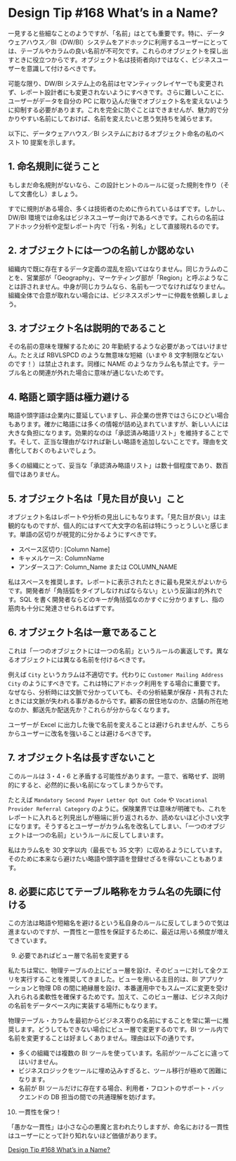 # Design Tip #168 What’s in a Name?

一見すると些細なことのようですが、「名前」はとても重要です。特に、データウェアハウス／BI（DW/BI）システムをアドホックに利用するユーザーにとっては、テーブルやカラムの良い名前が不可欠です。これらのオブジェクトを探し出すときに役立つからです。オブジェクト名は技術者向けではなく、ビジネスユーザーを意識して付けるべきです。

可能な限り、DW/BI システム上の名前はセマンティックレイヤーでも変更されず、レポート設計者にも変更されないようにすべきです。さらに難しいことに、ユーザーがデータを自分の PC に取り込んだ後でオブジェクト名を変えないように抑制する必要があります。これを完全に防ぐことはできませんが、魅力的で分かりやすい名前にしておけば、名前を変えたいと思う気持ちを減らせます。

以下に、データウェアハウス／BI システムにおけるオブジェクト命名の私のベスト 10 提案を示します。

## 1. 命名規則に従うこと

もしまだ命名規則がないなら、この設計ヒントのルールに従った規則を作り（そして文書化し）ましょう。

すでに規則がある場合、多くは技術者のために作られているはずです。しかし、DW/BI 環境では命名はビジネスユーザー向けであるべきです。これらの名前はアドホック分析や定型レポート内で「行名・列名」として直接現れるのです。

## 2. オブジェクトには一つの名前しか認めない

組織内で既に存在するデータ定義の混乱を招いてはなりません。同じカラムのことを、営業部が「Geography」、マーケティング部が「Region」と呼ぶようなことは許されません。中身が同じカラムなら、名前も一つでなければなりません。組織全体で合意が取れない場合には、ビジネススポンサーに仲裁を依頼しましょう。

## 3. オブジェクト名は説明的であること

その名前の意味を理解するために 20 年勤続するような必要があってはいけません。たとえば RBVLSPCD のような無意味な短縮（いまや 8 文字制限などないのです！）は禁止されます。同様に NAME のようなカラム名も禁止です。テーブル名との関連が外れた場合に意味が通じないためです。

## 4. 略語と頭字語は極力避ける

略語や頭字語は企業内に蔓延していますし、非企業の世界ではさらにひどい場合もあります。確かに略語には多くの情報が詰め込まれていますが、新しい人には大きな負担になります。効果的なのは「承認済み略語リスト」を維持することです。そして、正当な理由がなければ新しい略語を追加しないことです。理由を文書化しておくのもよいでしょう。

多くの組織にとって、妥当な「承認済み略語リスト」は数十個程度であり、数百個ではありません。

## 5. オブジェクト名は「見た目が良い」こと

オブジェクト名はレポートや分析の見出しにもなります。「見た目が良い」は主観的なものですが、個人的にはすべて大文字の名前は特にうっとうしいと感じます。単語の区切りが視覚的に分かるようにすべきです。

- スペース区切り: [Column Name]
- キャメルケース: ColumnName
- アンダースコア: Column_Name または COLUMN_NAME

私はスペースを推奨します。レポートに表示されたときに最も見栄えがよいからです。開発者が「角括弧をタイプしなければならない」という反論は的外れです。SQL を書く開発者ならどのキーが角括弧なのかすぐに分かりますし、指の筋肉も十分に発達させられるはずです。

## 6. オブジェクト名は一意であること

これは「一つのオブジェクトには一つの名前」というルールの裏返しです。異なるオブジェクトには異なる名前を付けるべきです。

例えば `City` というカラムは不適切です。代わりに `Customer Mailing Address City` のようにすべきです。これは特にアドホック利用をする場合に重要です。なぜなら、分析時には文脈で分かっていても、その分析結果が保存・共有されたときには文脈が失われる事があるからです。顧客の居住地なのか、店舗の所在地なのか、郵送先か配送先か？これらが分からなくなります。

ユーザーが Excel に出力した後で名前を変えることは避けられませんが、こちらからユーザーに改名を強いることは避けるべきです。

## 7. オブジェクト名は長すぎないこと

このルールは 3・4・6 と矛盾する可能性があります。一意で、省略せず、説明的にすると、必然的に長い名前になってしまうからです。

たとえば `Mandatory Second Payer Letter Opt Out Code` や `Vocational Provider Referral Category` のように。保険業界では意味が明確でも、これをレポートに入れると列見出しが極端に折り返されるか、読めないほど小さい文字になります。そうするとユーザーがカラム名を改名してしまい、「一つのオブジェクトは一つの名前」というルールに反してしまいます。

私はカラム名を 30 文字以内（最長でも 35 文字）に収めるようにしています。そのために本来なら避けたい略語や頭字語を登録せざるを得ないこともあります。

## 8. 必要に応じてテーブル略称をカラム名の先頭に付ける

この方法は略語や短縮名を避けるという私自身のルールに反してしまうので気は進まないのですが、一貫性と一意性を保証するために、最近は用いる頻度が増えてきています。

9. 必要であればビュー層で名前を変更する

私たちは常に、物理テーブルの上にビュー層を設け、そのビューに対して全クエリを実行することを推奨してきました。ビューを用いる主目的は、BI アプリケーションと物理 DB の間に絶縁層を設け、本番運用中でもスムーズに変更を受け入れられる柔軟性を確保するためです。加えて、このビュー層は、ビジネス向けの名前をデータベース内に実装する場所にもなります。

物理テーブル・カラムを最初からビジネス寄りの名前にすることを常に第一に推奨します。どうしてもできない場合にビュー層で変更するのです。BI ツール内で名前を変更することは好ましくありません。理由は以下の通りです。

- 多くの組織では複数の BI ツールを使っています。名前がツールごとに違ってはいけません。
- ビジネスロジックをツールに埋め込みすぎると、ツール移行が極めて困難になります。
- 名前が BI ツールだけに存在する場合、利用者・フロントのサポート・バックエンドの DB 担当の間での共通理解を妨げます。

10. 一貫性を保つ！

「愚かな一貫性」は小さな心の悪魔と言われたりしますが、命名における一貫性はユーザーにとって計り知れないほど価値があります。

[Design Tip #168 What’s in a Name?](https://www.kimballgroup.com/2014/07/design-tip-168-whats-name/)
